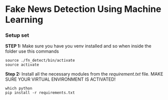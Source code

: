 # Fake News Detection Using Machine Learning 

### Setup set

**STEP 1:** Make sure you have you venv installed and so when inside the folder use this commands

    source ./fn_detect/bin/activate
    source activate

**Step 2:** Install all the necessary modules from the _requirement.txt_ file. MAKE SURE YOUR VIRTUAL ENVIRONMENT IS ACTIVATED!

    which python
    pip install -r requirements.txt